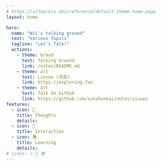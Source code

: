 ```yaml
---
# https://vitepress.dev/reference/default-theme-home-page
layout: home

hero:
  name: "Wii's talking ground"
  text: "Various Topics"
  tagline: "Let's Talk!"
  actions:
    - theme: brand
      text: Talking Ground
      link: /notes/README.md
    - theme: alt
      text: Linsee (灵犀)
      link: https://exploring.fun
    - theme: alt
      text: Talk On Github
      link: https://github.com/sunzhenkai/notes/issues
features:
  - icon: 💭
    title: Thoughts
    details: 
  - icon: 💬
    title: Interaction
  - icon: 📚
    title: Learning
    details: 
# icons: ⚡️ 🖖 🛠️
---
```

